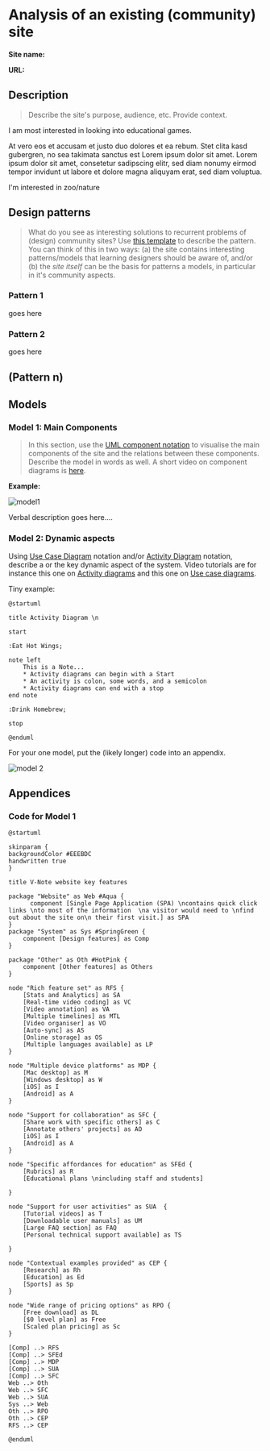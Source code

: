 # Analysis of an existing (community) site

**Site name:**

**URL:**

## Description

> Describe the site's purpose, audience, etc. Provide context. 

I am most interested in looking into educational games. 

At vero eos et accusam et justo duo dolores et ea rebum. Stet clita kasd gubergren, no sea takimata sanctus est Lorem ipsum dolor sit amet. Lorem ipsum dolor sit amet, consetetur sadipscing elitr, sed diam nonumy eirmod tempor invidunt ut labore et dolore magna aliquyam erat, sed diam voluptua. 

I'm interested in zoo/nature

## Design patterns

> What do you see as interesting solutions to recurrent problems of (design) community sites? Use [this template](https://github.sydney.edu.au/crli/EDPC5022-2019/blob/master/resources/design-pattern-template.md) to describe the pattern. You can think of this in two ways: (a) the site contains interesting patterns/models that learning designers should be aware of, and/or (b) the *site itself* can be the basis for patterns a models, in particular in it's community aspects. 


### Pattern 1

goes here

### Pattern 2

goes here

## (Pattern n)


## Models

### Model 1: Main Components

> In this section, use the [UML component notation](https://www.tutorialspoint.com/uml/uml_component_diagram.htm) to visualise the main components of the site and the relations between these components. Describe the model in words as well. A short video on component diagrams is [here](https://www.youtube.com/watch?v=ipKJwnPsst8). 

**Example:**


![model1](https://www.plantuml.com/plantuml/img/bLLDRniv3BtFho2Q1TeU4lGN59dQJdU1PEtrvEEGv21BjArQ8qtrOITOzB-Nb6OcTdSlzS6MHEgHV7oYBqCKFgRML5NOQTi9Brhujre9kTjubwoQEECydCrcio_JIRKLLXsyZX4jH9-m-b5LKKU3S7_-jui81rm5JRyxV8KrYfWyXghg24vi4Duz5FCx405e3MVrzoGe7kIFT6tdBDe8Zuss6q9TyAswwuoM8cfduKEpg3_2avNEHg5jWEz9onr8mzz6srqWOtJGkX31hI5k4RHTEz-M-sGLiDUK15LrSCaei8WAwCgJNMkhmAK8OiNVV3SNu-oJvPtsiDQUW3F0nJDNGVaG2ME1pMk8sERwQ0bdJUUfagyUYR1Ivb6HKmnwOqUUCjw4pCpgY3Ydm3u3qWhE_dHnGMN-5opxdMBbey1erYc2Mcgv7JmWOCoeowkc1tjieeW1gCLGMs5UevO5fwcBVOd2d4VT8X6Wq55qHSLbb_j9SRdF1c6jYvdmOkpltoGJTKTjPGngLf_cpUtryMNdDyBgWBxSdHTRdQ8x3wzMvjEwAQTpop0Gg9j4LYcw-IMO4NQJo4gLxOKsOcMAu_NYZPdHMU5UIuJEYCYY2PcYc-bYeEX6IF89k-YwadivVY3bk4CuCJqKavutUVjNNuTLtcbLgdXBe4bTvtm42agq6igIAc82YvIk9cEFjeAQTt1-1mTDWWWTIhtM4bnkTj7G42ft0NlJU-Yy-uOo5gTw_blv3M74cb9KmahYavD5bUHneZCrPBfCApyeQ5cEPeEpC4onvSUghJI9TKHT9F0iln2J8b67v-h_6Kga3X0owhsE6akJchiQXj2t91QlAKZMQKdXjfYcxc2D4ufbK71QOPCmnUckx-UryFJshkf_w9d8KSUqB-O5qPcBY2YtbcQJWT2dTwgns-QeWWdDB7o950pmHRGajy0juHnLBc4o6tMsn832osrXR_iBVVbqfdf5SDp-eNPlqHu85Znf7taEqXYIpB7h-7vXRBcO3-6kQ421wgd9KDF-JVxn2GpkiVIhi42-VMGgd6OdMuO09Gt9QJpoA7k6YulFF6EEjwoIupszhnFpNNtgFQduluBNDD76zV4vN-5vosiwgtXKvi2B-RWcTYiUTiEwkaIhw9_l9m00)

Verbal description goes here....


### Model 2: Dynamic aspects

Using [Use Case Diagram](https://www.tutorialspoint.com/uml/uml_use_case_diagram.htm) notation and/or [Activity Diagram](https://www.tutorialspoint.com/uml/uml_activity_diagram.htm) notation, describe a or the key dynamic aspect of the system. Video tutorials are for instance this one on [Activity diagrams](https://www.youtube.com/watch?v=XFTAIj2N2Lc&t=158s) and this one on [Use case diagrams](https://www.youtube.com/watch?v=zid-MVo7M-E). 

Tiny example: 

```
@startuml

title Activity Diagram \n

start

:Eat Hot Wings;

note left
    This is a Note...
    * Activity diagrams can begin with a Start
    * An activity is colon, some words, and a semicolon
    * Activity diagrams can end with a stop
end note

:Drink Homebrew;

stop

@enduml
```

For your one model, put the (likely longer) code into an appendix. 

![model 2](https://www.plantuml.com/plantuml/img/VP2n3i8m34HtVuLdLFK3w5Aa8Z6nWCJ2ahQcjMWSb1Wg_XutWDY8iiHvTvTBdTH5lVi9G5admasd_61zOiDkYCxZMG0o1B3UEiLTK3on3Aa2aA244rqKqDPnv8Is7UvjNfPbdgv-bltRCc7d15iQM71c7Krmo04VND1z5URMXIb8WIbumZd4FXNef3TD8i_vycyC6Vi9IHfki9oNPrkR9h9ShO-dDj9SBJKDWDeG-v0N)



## Appendices

### Code for Model 1

```
@startuml

skinparam {
backgroundColor #EEEBDC
handwritten true
}

title V-Note website key features

package "Website" as Web #Aqua {
      component [Single Page Application (SPA) \ncontains quick click links \nto most of the information  \na visitor would need to \nfind out about the site on\n their first visit.] as SPA
}
package "System" as Sys #SpringGreen {
    component [Design features] as Comp
}

package "Other" as Oth #HotPink {
    component [Other features] as Others
}

node "Rich feature set" as RFS {
    [Stats and Analytics] as SA
    [Real-time video coding] as VC
    [Video annotation] as VA
    [Multiple timelines] as MTL
    [Video organiser] as VO
    [Auto-sync] as AS
    [Online storage] as OS
    [Multiple languages available] as LP
}

node "Multiple device platforms" as MDP {
    [Mac desktop] as M
    [Windows desktop] as W
    [iOS] as I
    [Android] as A
}

node "Support for collaboration" as SFC {
    [Share work with specific others] as C
    [Annotate others' projects] as AO
    [iOS] as I
    [Android] as A
}

node "Specific affordances for education" as SFEd {
    [Rubrics] as R
    [Educational plans \nincluding staff and students]

}

node "Support for user activities" as SUA  {
    [Tutorial videos] as T
    [Downloadable user manuals] as UM
    [Large FAQ section] as FAQ
    [Personal technical support available] as TS

}

node "Contextual examples provided" as CEP {
    [Research] as Rh
    [Education] as Ed
    [Sports] as Sp
}

node "Wide range of pricing options" as RPO {
    [Free download] as DL
    [$0 level plan] as Free
    [Scaled plan pricing] as Sc
}

[Comp] ..> RFS
[Comp] ..> SFEd
[Comp] ..> MDP
[Comp] ..> SUA
[Comp] ..> SFC
Web ..> Oth
Web ..> SFC
Web ..> SUA
Sys ..> Web
Oth ..> RPO
Oth ..> CEP
RFS ..> CEP

@enduml
```
